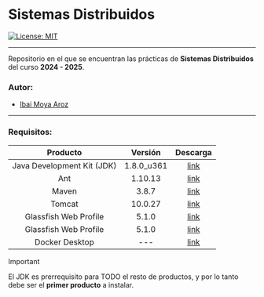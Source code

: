 # Sistemas Distribuidos
[![License: MIT](https://img.shields.io/badge/License-MIT-yellow.svg)](https://opensource.org/licenses/MIT)

****

Repositorio en el que se encuentran las prácticas de **Sistemas Distribuidos** del curso **2024 - 2025**.

### Autor: 
- [Ibai Moya Aroz](mailto:ima1013@alu.ubu.es)

****

### Requisitos:
| **Producto** | **Versión** | **Descarga** |
|:------:|:--------:|:------------:|
| Java Development Kit (JDK) | 1.8.0_u361 | [link](https://www.oracle.com/es/java/technologies/javase/javase8u211-later-archive-downloads.html#:~:text=Java%20SE%20Development%20Kit%208u361) |
| Ant    | 1.10.13 | [link](https://archive.apache.org/dist/ant/binaries/#:~:text=apache%2Dant%2D1.10.13%2Dbin.zip%20%20%20%20%20%20%20%20%20%20%20%20%202023%2D01%2D10%2005%3A53%20%209.4M) |
| Maven  | 3.8.7   | [link](https://archive.apache.org/dist/maven/maven-3/3.8.7/binaries/#:~:text=apache%2Dmaven%2D3.8.7%2Dbin.zip%20%20%20%20%20%20%20%20%20%20%202022%2D12%2D24%2019%3A28%20%208.0M) |
| Tomcat | 10.0.27 | [link](https://archive.apache.org/dist/tomcat/tomcat-10/v10.0.27/bin/#:~:text=apache%2Dtomcat%2D10.0.27%2Dwindows%2Dx64.zip%20%20%20%20%20%20%20%202022%2D10%2D03%2015%3A53%20%20%2013M) |
| Glassfish Web Profile | 5.1.0 | [link](https://projects.eclipse.org/projects/ee4j.glassfish/downloads#:~:text=Eclipse%20GlassFish%205.1.0%2C%20Web%20Profile) |
| Glassfish Web Profile | 5.1.0 | [link](https://projects.eclipse.org/projects/ee4j.glassfish/downloads#:~:text=Eclipse%20GlassFish%205.1.0%2C%20Web%20Profile) |
| Docker Desktop | --- | [link](https://www.docker.com/products/docker-desktop/) |

> [!IMPORTANT]  
> El JDK es prerrequisito para TODO el resto de productos, y por lo tanto debe ser el **primer producto** a instalar.